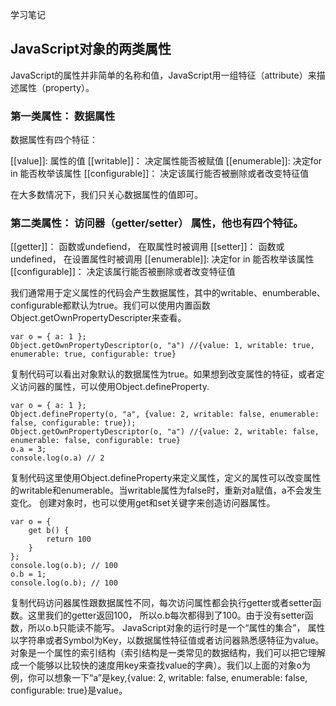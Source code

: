 学习笔记

## JavaScript对象的两类属性
JavaScript的属性并非简单的名称和值，JavaScript用一组特征（attribute）来描述属性（property）。
### 第一类属性： 数据属性
数据属性有四个特征：

[[value]]: 属性的值
[[writable]]： 决定属性能否被赋值
[[enumerable]]: 决定for in 能否枚举该属性
[[configurable]]： 决定该属行能否被删除或者改变特征值

在大多数情况下，我们只关心数据属性的值即可。

### 第二类属性： 访问器（getter/setter） 属性，他也有四个特征。

[[getter]]： 函数或undefiend， 在取属性时被调用
[[setter]]： 函数或undefined， 在设置属性时被调用
[[enumerable]]: 决定for in 能否枚举该属性
[[configurable]]： 决定该属行能否被删除或者改变特征值

我们通常用于定义属性的代码会产生数据属性，其中的writable、enumberable、configurable都默认为true。我们可以使用内置函数Object.getOwnPropertyDescripter来查看。
```
var o = { a: 1 };
Object.getOwnPropertyDescriptor(o, "a") //{value: 1, writable: true, enumerable: true, configurable: true}
```
复制代码可以看出对象默认的数据属性为true。如果想到改变属性的特征，或者定义访问器的属性，可以使用Object.defineProperty.
```
var o = { a: 1 };
Object.defineProperty(o, "a", {value: 2, writable: false, enumerable: false, configurable: true});
Object.getOwnPropertyDescriptor(o, "a") //{value: 2, writable: false, enumerable: false, configurable: true}
o.a = 3;
console.log(o.a) // 2
```
复制代码这里使用Object.defineProperty来定义属性，定义的属性可以改变属性的writable和enumerable。当writable属性为false时，重新对a赋值，a不会发生变化。
创建对象时，也可以使用get和set关键字来创造访问器属性。
```
var o = {
    get b() {
        return 100
    }
};
console.log(o.b); // 100
o.b = 1;
console.log(o.b); // 100
```
复制代码访问器属性跟数据属性不同，每次访问属性都会执行getter或者setter函数。这里我们的getter返回100， 所以o.b每次都得到了100。由于没有setter函数，所以o.b只能读不能写。
JavaScript对象的运行时是一个“属性的集合”， 属性以字符串或者Symbol为Key，以数据属性特征值或者访问器熟悉感特征为value。
对象是一个属性的索引结构（索引结构是一类常见的数据结构，我们可以把它理解成一个能够以比较快的速度用key来查找value的字典）。我们以上面的对象o为例，你可以想象一下“a”是key,{value: 2, writable: false, enumerable: false, configurable: true}是value。